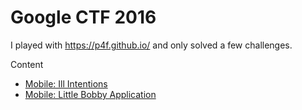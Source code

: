 # Google CTF 2016

I played with https://p4f.github.io/ and only solved a few challenges.

Content

* [Mobile: Ill Intentions](mobile-ill-intentions)
* [Mobile: Little Bobby Application](mobile-little-bobby-application)
